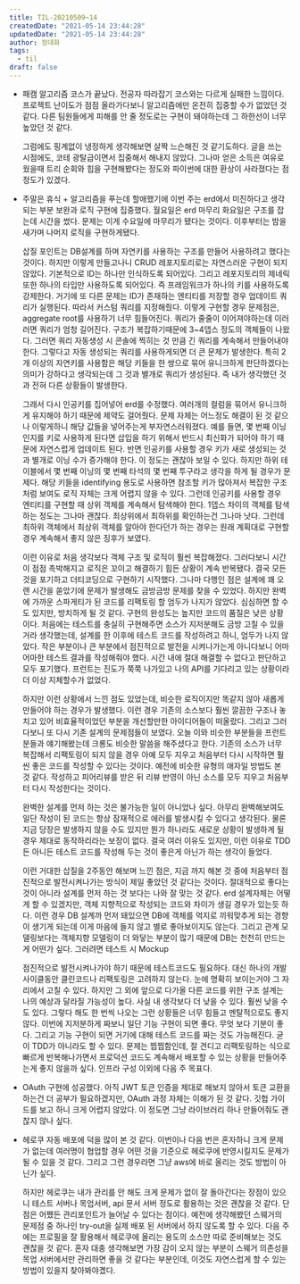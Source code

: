 ```yaml
---
title: TIL-20210509~14
createdDate: "2021-05-14 23:44:28"
updatedDate: "2021-05-14 23:44:28"
author: 정대화
tags:
  - til
draft: false
---
```


- 패캠 알고리즘 코스가 끝났다. 전공자 따라잡기 코스와는 다르게 실패한 느낌이다. 프로젝트 난이도가 점점 올라가다보니 알고리즘에만 온전히 집중할 수가 없었던 것 같다. 다른 팀원들에게 피해를 안 줄 정도로는 구현이 돼야하는데 그 하한선이 너무 높았던 것 같다.

  그럼에도 핑계없이 냉정하게 생각해보면 살짝 느슨해진 것 같기도하다. 글을 쓰는 시점에도, 코테 광탈급이면서 집중해서 해내지 않았다. 그나마 얻은 소득은 여유로웠을때 트리 순회와 힙을 구현해봤다는 정도와 파이썬에 대한 환상이 사라졌다는 점 정도가 있겠다.

- 주말은 휴식 + 알고리즘을 푸는데 할애했기에 이번 주는 erd에서 미진하다고 생각되는 부분 보완과 로직 구현에 집중했다. 월요일은 erd 마무리 화요일은 구조를 잡는데 시간을 썼다. 문제는 이게 수요일에 마무리가 됐다는 것이다. 이후부터는 밤을 새가며 나머지 로직을 구현하게됐다.

  삽질 포인트는 DB설계를 하며 자연키를 사용하는 구조를 만들어 사용하려고 했다는 것이다. 하지만 이렇게 만들고나니 CRUD 레포지토리로는 자연스러운 구현이 되지 않았다. 기본적으로 ID는 하나만 인식하도록 되어있다. 그리고 레포지토리의 제네릭 또한 하나의 타입만 사용하도록 되어있다. 즉 프레임워크가 하나의 키를 사용하도록 강제한다. 거기에 또 다른 문제는 ID가 존재하는 엔티티를 저장할 경우 업데이트 쿼리가 실행된다. 따라서 커스텀 쿼리를 지정해줬다. 이렇게 구현할 경우 문제점은, aggregate root를 사용하기 너무 힘들어진다. 쿼리가 줄줄이 이어져야하는데 이러러면 쿼리가 엄청 길어진다. 구조가 복잡하기때문에 3~4뎁스 정도의 객체들이 나왔다. 그러면 쿼리 자동생성 시 콘솔에 찍히는 것 만큼 긴 쿼리를 계속해서 만들어내야 한다. 그렇다고 자동 생성되는 쿼리를 사용하게되면 더 큰 문제가 발생한다. 특히 2개 이상의 자연키를 사용함은 해당 키들을 한 쌍으로 묶어 유니크하게 판단하겠다는 의미가 강하다고 생각되는데 그 것과 별개로 쿼리가 생성된다. 즉 내가 생각했던 것과 전혀 다른 상황들이 발생한다.

  그래서 다시 인공키를 집어넣어 erd를 수정했다. 여러개의 컬럼을 묶어서 유니크하게 유지해야 하기 때문에 제약도 걸어줬다. 문제 자체는 어느정도 해결이 된 것 같으나 이렇게하니 해당 값들을 넣어주는게 부자연스러워졌다. 예를 들면, 몇 번째 이닝인지를 키로 사용하게 된다면 삽입을 하기 위해서 반드시 최신화가 되어야 하기 때문에 자연스럽게 업데이트 된다. 반면 인공키를 사용할 경우 키가 새로 생성되는 것과 별개로 이닝 수가 증가해야 한다. 이 정도는 괜찮아 보일 수 있다. 하지만 하위 테이블에서 몇 번째 이닝의 몇 번째 타석의 몇 번째 투구라고 생각을 하게 될 경우가 문제다. 해당 키들을 identifying 용도로 사용하면 참조할 키가 많아져서 복잡한 구조처럼 보여도 로직 자체는 크게 어렵지 않을 수 있다. 그런데 인공키를 사용할 경우 엔티티를 구현할 때 상위 객체를 계속해서 탐색해야 한다. 1뎁스 차이의 객체를 탐색하는 정도는 그나마 괜찮다. 최상위에서 최하위를 확인하는건 그나마 낫다. 그런데 최하위 객체에서 최상위 객체를 알아야 한다던가 하는 경우는 원래 계획대로 구현할 경우 계속해서 좋지 않은 징후가 보였다.

  이런 이유로 처음 생각보다 객체 구조 및 로직이 훨씬 복잡해졌다. 그러다보니 시간이 점점 촉박해지고 로직은 꼬이고 해결하기 힘든 상황이 계속 반복됐다. 결국 모든 것을 포기하고 더티코딩으로 구현하기 시작했다. 그나마 다행인 점은 설계에 꽤 오랜 시간을 쏟았기에 문제가 발생해도 금방금방 문제를 찾을 수 있었다. 하지만 완벽에 가까운 스파게티가 된 코드를 리팩토링 할 엄두가 나지가 않았다. 심심하면 할 수도 있지만, 방치하게 될 것 같다. 구현의 완성도는 높지만 코드의 품질은 낮은 상황이다. 처음에는 테스트를 충실히 구현해주면 소스가 지저분해도 금방 고칠 수 있을거라 생각했는데, 설계를 한 이후에 테스트 코드를 작성하려고 하니, 엄두가 나지 않았다. 작은 부분이나 큰 부분에서 점진적으로 발전을 시켜나가는게 아니다보니 어마어마한 테스트 결과를 작성해줘야 했다. 시간 내에 절대 해결할 수 없다고 판단하고 모두 포기했다. 프런트는 진도가 쭉쭉 나가있고 나의 API를 기다리고 있는 상황이라 더 이상 지체할수가 없었다.

  하지만 이런 상황에서 느낀 점도 있었는데, 비슷한 로직이지만 똑같지 않아 새롭게 만들어야 하는 경우가 발생했다. 이런 경우 기존의 소스보다 훨씬 깔끔한 구조나 놓치고 있어 비효율적이었던 부분을 개선할만한 아이디어들이 떠올랐다. 그리고 그러다보니 또 다시 기존 설계의 문제점들이 보였다. 오늘 이와 비슷한 부분들을 프런트 분들과 얘기해봤는데 크롱도 비슷한 말씀을 해주셨다고 한다. 기존의 소스가 너무 복잡해서 리팩토링이 되지 않을 경우 아예 모두 지우고 처음부터 다시 시작하면 훨씬 좋은 코드를 작성할 수 있다는 것이다. 예전에 비슷한 유형의 애자일 방법도 본 것 같다. 작성하고 피어리뷰를 받은 뒤 리뷰 반영이 아닌 소스를 모두 지우고 처음부터 다시 작성한다는 것이다.
  
  완벽한 설계를 먼저 하는 것은 불가능한 일이 아니었나 싶다. 아무리 완벽해보여도 일단 작성이 된 코드는 항상 잠재적으로 에러를 발생시킬 수 있다고 생각된다. 물론 지금 당장은 발생하지 않을 수도 있지만 뭔가 하나라도 새로운 상황이 발생하게 될 경우 제대로 동작하리라는 보장이 없다. 결국 여러 이유도 있지만, 이런 이유로 TDD든 아니든 테스트 코드를 작성해 두는 것이 좋은게 아닌가 하는 생각이 들었다.

  이런 거대한 삽질을 2주동안 해보며 느낀 점은, 지금 까지 해본 것 중에 처음부터 점진적으로 발전시켜나가는 방식이 제일 좋았던 것 같다는 것이다. 절대적으로 좋다는 것이 아니라 설계를 먼저 하는 것 보다는 나와 잘 맞는 것 같다. erd 설계자체는 어떻게 할 수 있겠지만, 객체 지향적으로 작성되는 코드와 차이가 생길 경우가 있는듯 하다. 이런 경우 DB 설계까 먼저 돼있으면 DB에 객체를 억지로 끼워맞추게 되는 경향이 생기게 되는데 이게 마음에 들지 않고 별로 좋아보이지도 않는다. 그리고 관계 모델링보다는 객체지향 모델링이 더 와닿는 부분이 많기 때문에 DB는 천천히 만드는게 어떤가 싶다. 그러려면 테스트 시 Mockup
  
  점진적으로 발전시켜나가야 하기 때문에 테스트코드도 필요하다. 대신 하나의 개발 사이클동안 클린코드나 리팩토링은 고려하지 않는다. 눈에 명확히 보이는거야 그 자리에서 고칠 수 있다. 하지만 그 외에 앞으로 다가올 다른 코드를 위한 구조 설계는 나의 예상과 달라질 가능성이 높다. 사실 내 생각보다 더 낮을 수 있다. 훨씬 낮을 수도 있다. 그렇다 해도 한 번씩 나오는 그런 상황들은 너무 힘들고 멘탈적으로도 좋지 않다. 이번에 지저분하게 짜보니 일단 기능 구현이 되면 좋다. 무엇 보다 기분이 좋다. 그리고 기능 구현이 되면 거기에 대해 테스트 코드를 짜는 것도 가능해진다. 굳이 TDD가 아니라도 할 수 있다. 문제는 찝찝함인데, 잘 견디고 리팩토링하는 식으로 빠르게 반복해나가면서 프로덕션 코드도 계속해서 배포할 수 있는 상황을 만들어주는게 좋지 않을까 싶다. 인프라 구성 이외에 다음 주 목표다.

- OAuth 구현에 성공했다. 아직 JWT 토큰 인증을 제대로 해보지 않아서 토큰 교환을 하는건 더 공부가 필요하겠지만, OAuth 과정 자체는 이해가 된 것 같다. 깃헙 가이드를 보고 하니 크게 어렵지 않았다. 이 정도면 그냥 라이브러리 하나 만들어줘도 괜찮지 않나 싶다.

- 헤로쿠 자동 배포에 덕을 많이 본 것 같다. 이번이나 다음 번은 혼자하니 크게 문제가 없는데 여러명이 협업할 경우 어떤 것을 기준으로 헤로쿠에 반영시킬지도 문제가 될 수 있을 것 같다. 그리고 그런 경우라면 그냥 aws에 바로 올리는 것도 방법이 아닌가 싶다.
  
  하지만 헤로쿠는 내가 관리를 안 해도 크게 문제가 없이 잘 돌아간다는 장점이 있으니 테스트 서버나 목업서버, api 문서 서버 정도로 활용하는 것은 괜찮을 것 같다. 단점은 어쨌든 관리포인트가 늘어날 수 있다는 점이다. 예전에 생각해봤던 스웨거의 문제점 중 하나인 try-out을 실제 배포 된 서버에서 하지 않도록 할 수 있다. 다음 주에는 프로필을 잘 활용해서 헤로쿠에 올리는 용도의 소스만 따로 준비해보는 것도 괜찮을 것 같다. 혼자 대충 생각해보면 가장 감이 오지 않는 부분이 스웨거 의존성을 목업 서버에서만 관리하면 좋을 것 같다는 부분인데, 이것도 자연스럽게 할 수 있는 방법이 있을지 찾아봐야곘다.
